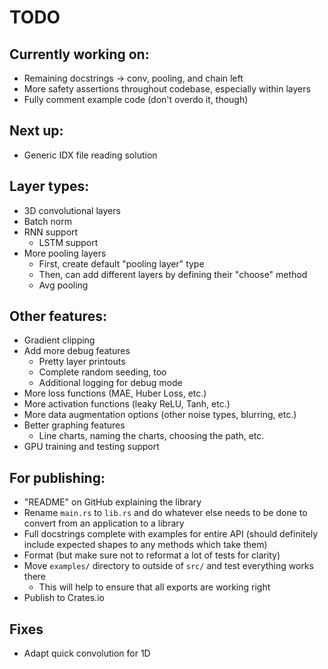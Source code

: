 # TODO

## Currently working on:

-   Remaining docstrings -> conv, pooling, and chain left
-   More safety assertions throughout codebase, especially within layers
-   Fully comment example code (don't overdo it, though)

## Next up:

-   Generic IDX file reading solution

## Layer types:

-   3D convolutional layers
-   Batch norm
-   RNN support
    -   LSTM support
-   More pooling layers
    -   First, create default "pooling layer" type
    -   Then, can add different layers by defining their "choose" method
    -   Avg pooling

## Other features:

-   Gradient clipping
-   Add more debug features
    -   Pretty layer printouts
    -   Complete random seeding, too
    -   Additional logging for debug mode
-   More loss functions (MAE, Huber Loss, etc.)
-   More activation functions (leaky ReLU, Tanh, etc.)
-   More data augmentation options (other noise types, blurring, etc.)
-   Better graphing features
    -   Line charts, naming the charts, choosing the path, etc.
-   GPU training and testing support

## For publishing:

-   "README" on GitHub explaining the library
-   Rename `main.rs` to `lib.rs` and do whatever else needs to be done to convert from
    an application to a library
-   Full docstrings complete with examples for entire API (should definitely include expected shapes to any methods which take them)
-   Format (but make sure not to reformat a lot of tests for clarity)
-   Move `examples/` directory to outside of `src/` and test everything works there
    -   This will help to ensure that all exports are working right
-   Publish to Crates.io

## Fixes

-   Adapt quick convolution for 1D
